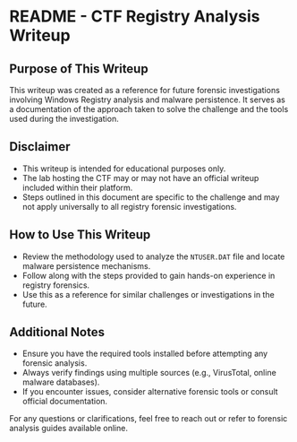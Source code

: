 # README - CTF Registry Analysis Writeup

## Purpose of This Writeup
This writeup was created as a reference for future forensic investigations involving Windows Registry analysis and malware persistence. It serves as a documentation of the approach taken to solve the challenge and the tools used during the investigation.

## Disclaimer
- This writeup is intended for educational purposes only.
- The lab hosting the CTF may or may not have an official writeup included within their platform.
- Steps outlined in this document are specific to the challenge and may not apply universally to all registry forensic investigations.

## How to Use This Writeup
- Review the methodology used to analyze the `NTUSER.DAT` file and locate malware persistence mechanisms.
- Follow along with the steps provided to gain hands-on experience in registry forensics.
- Use this as a reference for similar challenges or investigations in the future.

## Additional Notes
- Ensure you have the required tools installed before attempting any forensic analysis.
- Always verify findings using multiple sources (e.g., VirusTotal, online malware databases).
- If you encounter issues, consider alternative forensic tools or consult official documentation.

For any questions or clarifications, feel free to reach out or refer to forensic analysis guides available online.

